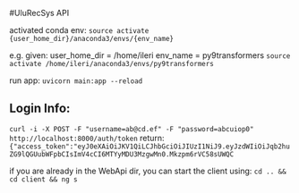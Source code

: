 #UluRecSys API

activated conda env:
`source activate {user_home_dir}/anaconda3/envs/{env_name}`

e.g. given:
user_home_dir = /home/ileri
env_name = py9transformers
`source activate /home/ileri/anaconda3/envs/py9transformers`

run app: 
`uvicorn main:app --reload`


## Login Info:
``` curl -i -X POST -F "username=ab@cd.ef" -F "password=abcuiop0" http://localhost:8000/auth/token ```
 return: ```{"access_token":"eyJ0eXAiOiJKV1QiLCJhbGciOiJIUzI1NiJ9.eyJzdWIiOiJqb2huZG9lQGUubWFpbCIsImV4cCI6MTYyMDU3MzgwMn0.Mkzpm6rVC58sUWQC```


if you are already in the WebApi dir, you can start the client using:
`
cd .. && cd client && ng s
`